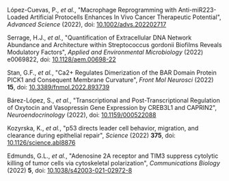 López-Cuevas, P., _et al._, "Macrophage Reprogramming with Anti-miR223-Loaded Artificial Protocells Enhances In Vivo Cancer Therapeutic Potential", _Advanced Science_ (2022), doi: [10.1002/advs.202202717](https://doi.org/10.1002/advs.202202717)

Serrage, H.J., _et al._, "Quantification of Extracellular DNA Network Abundance and Architecture within Streptococcus gordonii Biofilms Reveals Modulatory Factors", _Applied and Environmental Microbiology_ (2022) e0069822, doi: [10.1128/aem.00698-22](https://doi.org/10.1128/aem.00698-22)

Stan, G.F., _et al._, "Ca2+ Regulates Dimerization of the BAR Domain Protein PICK1 and Consequent Membrane Curvature", _Front Mol Neurosci_ (2022) **15**, doi: [10.3389/fnmol.2022.893739](https://doi.org/10.3389/fnmol.2022.893739)

Bárez-López, S., _et al._, "Transcriptional and Post-Transcriptional Regulation of Oxytocin and Vasopressin Gene Expression by CREB3L1 and CAPRIN2", _Neuroendocrinology_ (2022), doi: [10.1159/000522088](https://doi.org/10.1159/000522088)

Kozyrska, K., _et al._, "p53 directs leader cell behavior, migration, and clearance during epithelial repair", _Science_ (2022) **375**, doi: [10.1126/science.abl8876](https://doi.org/10.1126/science.abl8876)

Edmunds, G.L., _et al._, "Adenosine 2A receptor and TIM3 suppress cytolytic killing of tumor cells via cytoskeletal polarization", _Communications Biology_ (2022) **5**, doi: [10.1038/s42003-021-02972-8](https://doi.org/10.1038/s42003-021-02972-8)